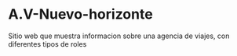 # A.V-Nuevo-horizonte
Sitio web que muestra informacion sobre una agencia de viajes, con diferentes tipos de roles
